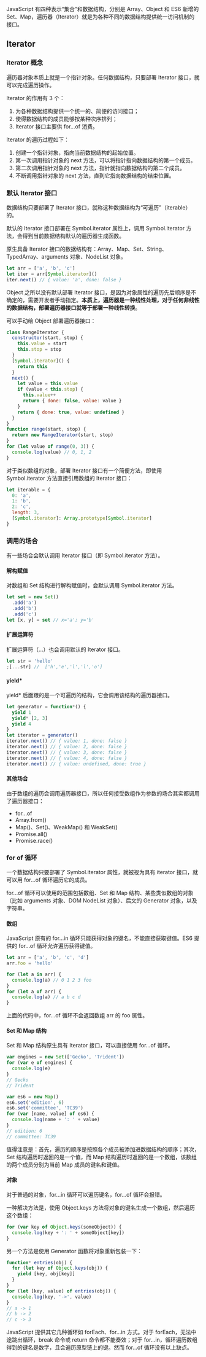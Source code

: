 [author: ke-ta]: # 'https://i.loli.net/2019/04/23/5cbf0afe4ee82.jpg'

JavaScript 有四种表示“集合”和数据结构，分别是 Array、Object 和 ES6 新增的 Set、Map，遍历器（Iterator）就是为各种不同的数据结构提供统一访问机制的接口。

## Iterator

### Iterator 概念

遍历器对象本质上就是一个指针对象。任何数据结构，只要部署 Iterator 接口，就可以完成遍历操作。

Iterator 的作用有 3 个：

1. 为各种数据结构提供一个统一的、简便的访问接口；
2. 使得数据结构的成员能够按某种次序排列；
3. Iterator 接口主要供 for...of 消费。

Iterator 的遍历过程如下：

1. 创建一个指针对象，指向当前数据结构的起始位置。
2. 第一次调用指针对象的 next 方法，可以将指针指向数据结构的第一个成员。
3. 第二次调用指针对象的 next 方法，指针就指向数据结构的第二个成员。
4. 不断调用指针对象的 next 方法，直到它指向数据结构的结束位置。

### 默认 Iterator 接口

数据结构只要部署了 Iterator 接口，就称这种数据结构为“可遍历”（iterable）的。

默认的 Iterator 接口部署在 Symbol.iterator 属性上，调用 Symbol.iterator 方法，会得到当前数据结构默认的遍历器生成函数。

原生具备 Iterator 接口的数据结构有：Array、Map、Set、String、TypedArray、arguments 对象、NodeList 对象。

```javascript
let arr = ['a', 'b', 'c']
let iter = arr[Symbol.iterator]()
iter.next() // { value: 'a', done: false }
```

Object 之所以没有默认部署 Iterator 接口，是因为对象属性的遍历先后顺序是不确定的，需要开发者手动指定。**本质上，遍历器是一种线性处理，对于任何非线性的数据结构，部署遍历器接口就等于部署一种线性转换**。

可以手动给 Object 部署遍历器接口：

```javascript
class RangeIterator {
  constructor(start, stop) {
    this.value = start
    this.stop = stop
  }
  [Symbol.iterator]() {
    return this
  }
  next() {
    let value = this.value
    if (value < this.stop) {
      this.value++
      return { done: false, value: value }
    }
    return { done: true, value: undefined }
  }
}
function range(start, stop) {
  return new RangeIterator(start, stop)
}
for (let value of range(0, 3)) {
  console.log(value) // 0, 1, 2
}
```

对于类似数组的对象，部署 Iterator 接口有一个简便方法，即使用 Symbol.iterator 方法直接引用数组的 Iterator 接口：

```javascript
let iterable = {
  0: 'a',
  1: 'b',
  2: 'c',
  length: 3,
  [Symbol.iterator]: Array.prototype[Symbol.iterator]
}
```

### 调用的场合

有一些场合会默认调用 Iterator 接口（即 Symbol.iterator 方法）。

#### 解构赋值

对数组和 Set 结构进行解构赋值时，会默认调用 Symbol.iterator 方法。

```javascript
let set = new Set()
  .add('a')
  .add('b')
  .add('c')
let [x, y] = set // x='a'; y='b'
```

#### 扩展运算符

扩展运算符（...）也会调用默认的 Iterator 接口。

```javascript
let str = 'hello'
;[...str] //  ['h','e','l','l','o']
```

#### yield\*

yield\* 后面跟的是一个可遍历的结构，它会调用该结构的遍历器接口。

```javascript
let generator = function*() {
  yield 1
  yield* [2, 3]
  yield 4
}
let iterator = generator()
iterator.next() // { value: 1, done: false }
iterator.next() // { value: 2, done: false }
iterator.next() // { value: 3, done: false }
iterator.next() // { value: 4, done: false }
iterator.next() // { value: undefined, done: true }
```

#### 其他场合

由于数组的遍历会调用遍历器接口，所以任何接受数组作为参数的场合其实都调用了遍历器接口：

- for...of
- Array.from()
- Map()、Set()、WeakMap() 和 WeakSet()
- Promise.all()
- Promise.race()

### for of 循环

一个数据结构只要部署了 Symbol.iterator 属性，就被视为具有 iterator 接口，就可以用 for...of 循环遍历它的成员。

for...of 循环可以使用的范围包括数组、Set 和 Map 结构、某些类似数组的对象（比如 arguments 对象、DOM NodeList 对象）、后文的 Generator 对象，以及字符串。

#### 数组

JavaScript 原有的 for...in 循环只能获得对象的键名，不能直接获取键值。ES6 提供的 for...of 循环允许遍历获得键值。

```javascript
let arr = ['a', 'b', 'c', 'd']
arr.foo = 'hello'

for (let a in arr) {
  console.log(a) // 0 1 2 3 foo
}
for (let a of arr) {
  console.log(a) // a b c d
}
```

上面的代码中，for...of 循环不会返回数组 arr 的 foo 属性。

#### Set 和 Map 结构

Set 和 Map 结构原生具有 Iterator 接口，可以直接使用 for...of 循环。

```javascript
var engines = new Set(['Gecko', 'Trident'])
for (var e of engines) {
  console.log(e)
}
// Gecko
// Trident

var es6 = new Map()
es6.set('edition', 6)
es6.set('committee', 'TC39')
for (var [name, value] of es6) {
  console.log(name + ': ' + value)
}
// edition: 6
// committee: TC39
```

值得注意是：首先，遍历的顺序是按照各个成员被添加进数据结构的顺序；其次，Set 结构遍历时返回的是一个值，而 Map 结构遍历时返回的是一个数组，该数组的两个成员分别为当前 Map 成员的键名和键值。

#### 对象

对于普通的对象，for...in 循环可以遍历键名，for...of 循环会报错。

一种解决方法是，使用 Object.keys 方法将对象的键名生成一个数组，然后遍历这个数组：

```javascript
for (var key of Object.keys(someObject)) {
  console.log(key + ': ' + someObject[key])
}
```

另一个方法是使用 Generator 函数将对象重新包装一下：

```javascript
function* entries(obj) {
  for (let key of Object.keys(obj)) {
    yield [key, obj[key]]
  }
}
for (let [key, value] of entries(obj)) {
  console.log(key, '->', value)
}
// a -> 1
// b -> 2
// c -> 3
```

JavaScript 提供其它几种循环如 forEach、for...in 方式。对于 forEach，无法中途跳出循环，break 命令或 return 命令都不能奏效；对于 for...in，循环遍历数组得到的键名是数字，且会遍历原型链上的键。然而 for...of 循环没有以上缺点。
